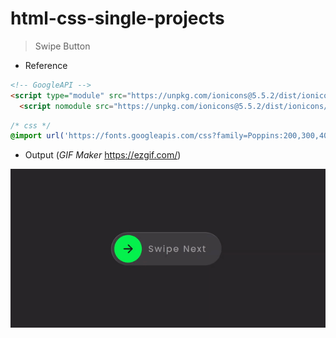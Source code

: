 # html-css-single-projects

> Swipe Button

* Reference

``` html
<!-- GoogleAPI -->
<script type="module" src="https://unpkg.com/ionicons@5.5.2/dist/ionicons/ionicons.esm.js"></script>
  <script nomodule src="https://unpkg.com/ionicons@5.5.2/dist/ionicons/ionicons.js"></script>
```

```css 
/* css */
@import url('https://fonts.googleapis.com/css?family=Poppins:200,300,400,500,600,700,800,900&display=swap');
```

* Output (*GIF Maker* https://ezgif.com/)

![Swipe Button](results/swipe-button.gif)


